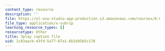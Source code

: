 ```yaml
---
content_type: resource
description: ''
file: https://ol-ocw-studio-app-production.s3.amazonaws.com/courses/8-01sc-classical-mechanics-fall-2016/1c83aacb43fd5a7787a16b2d45b5c178_ZMa-xKcM2L8.vtt
file_type: application/x-subrip
learning_resource_types: []
resourcetype: Other
title: 3play caption file
uid: 1c83aacb-43fd-5a77-87a1-6b2d45b5c178
---
```

